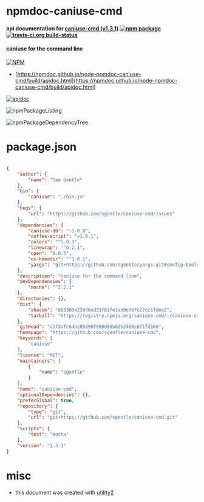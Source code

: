 # npmdoc-caniuse-cmd

#### api documentation for  [caniuse-cmd (v1.3.1)](https://github.com/sgentle/caniuse-cmd)  [![npm package](https://img.shields.io/npm/v/npmdoc-caniuse-cmd.svg?style=flat-square)](https://www.npmjs.org/package/npmdoc-caniuse-cmd) [![travis-ci.org build-status](https://api.travis-ci.org/npmdoc/node-npmdoc-caniuse-cmd.svg)](https://travis-ci.org/npmdoc/node-npmdoc-caniuse-cmd)

#### caniuse for the command line

[![NPM](https://nodei.co/npm/caniuse-cmd.png?downloads=true&downloadRank=true&stars=true)](https://www.npmjs.com/package/caniuse-cmd)

- [https://npmdoc.github.io/node-npmdoc-caniuse-cmd/build/apidoc.html](https://npmdoc.github.io/node-npmdoc-caniuse-cmd/build/apidoc.html)

[![apidoc](https://npmdoc.github.io/node-npmdoc-caniuse-cmd/build/screenCapture.buildCi.browser.%252Ftmp%252Fbuild%252Fapidoc.html.png)](https://npmdoc.github.io/node-npmdoc-caniuse-cmd/build/apidoc.html)

![npmPackageListing](https://npmdoc.github.io/node-npmdoc-caniuse-cmd/build/screenCapture.npmPackageListing.svg)

![npmPackageDependencyTree](https://npmdoc.github.io/node-npmdoc-caniuse-cmd/build/screenCapture.npmPackageDependencyTree.svg)



# package.json

```json

{
    "author": {
        "name": "Sam Gentle"
    },
    "bin": {
        "caniuse": "./bin.js"
    },
    "bugs": {
        "url": "https://github.com/sgentle/caniuse-cmd/issues"
    },
    "dependencies": {
        "caniuse-db": "~1.0.0",
        "coffee-script": "=1.9.1",
        "colors": "^1.0.3",
        "linewrap": "^0.2.1",
        "open": "0.0.5",
        "os-homedir": "^1.0.1",
        "yargs": "git+https://github.com/sgentle/yargs.git#config-booleans"
    },
    "description": "caniuse for the command line",
    "devDependencies": {
        "mocha": "^2.2.1"
    },
    "directories": {},
    "dist": {
        "shasum": "863389a230d6ed31f81fe1ee0e7b7c27cc1fdea2",
        "tarball": "https://registry.npmjs.org/caniuse-cmd/-/caniuse-cmd-1.3.1.tgz"
    },
    "gitHead": "c2f3afc64bc05d90f900d80b62b2408c671fd166",
    "homepage": "https://github.com/sgentle/caniuse-cmd",
    "keywords": [
        "caniuse"
    ],
    "license": "MIT",
    "maintainers": [
        {
            "name": "sgentle"
        }
    ],
    "name": "caniuse-cmd",
    "optionalDependencies": {},
    "preferGlobal": true,
    "repository": {
        "type": "git",
        "url": "git+https://github.com/sgentle/caniuse-cmd.git"
    },
    "scripts": {
        "test": "mocha"
    },
    "version": "1.3.1"
}
```



# misc
- this document was created with [utility2](https://github.com/kaizhu256/node-utility2)

